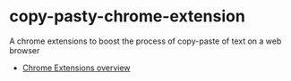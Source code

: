 # copy-pasty-chrome-extension
A chrome extensions to boost the process of copy-paste of text on a web browser
- [Chrome Extensions overview](https://developer.chrome.com/extensions)
